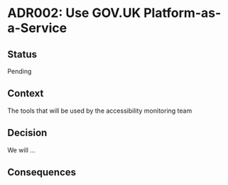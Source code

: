 # ADR002: Use GOV.UK Platform-as-a-Service

## Status

Pending

## Context

The tools that will be used by the accessibility monitoring team

## Decision

We will ...

## Consequences
